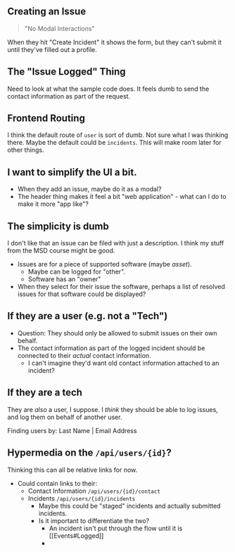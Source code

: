 
## Creating an Issue

> "No Modal Interactions"

When they hit "Create Incident" it shows the form, but they can't submit it until they've filled out a profile.

## The "Issue Logged" Thing

Need to look at what the sample code does. It feels dumb to send the contact information as part of the request.

## Frontend Routing

I think the default route of `user` is sort of dumb. Not sure what I was thinking there.
Maybe the default could be `incidents`. This will make room later for other things.

## I want to simplify the UI a bit. 
- When they add an issue, maybe do it as a modal?
- The header thing makes it feel a bit "web application" - what can I do to make it more "app like"?

## The simplicity is dumb

I don't like that an issue can be filed with just a description. I think my stuff from the MSD course might be good.

- Issues are for a piece of supported software (maybe *asset*).
	- Maybe can be logged for "other".
	- Software has an "owner"
- When they select for their issue the software, perhaps a list of resolved issues for that software could be displayed?
## If they are a user (e.g. not a "Tech")

- Question: They should only be allowed to submit issues on their own behalf.
- The contact information as part of the logged incident should be connected to their *actual* contact information.
	- I can't imagine they'd want old contact information attached to an incident?

## If they are a tech

They are *also* a user, I suppose. I *think* they should be able to log issues, and log them on behalf of another user. 

Finding users by:  Last Name | Email Address 


## Hypermedia on the `/api/users/{id}`?

Thinking this can all be relative links for now.

- Could contain links to their:
	- Contact Information `/api/users/{id}/contact`
	- Incidents `/api/users/{id}/incidents`
		- Maybe this could be "staged" incidents and actually submitted incidents.
		- Is it important to differentiate the two?
			- An incident isn't put through the flow until it is [[Events#Logged]]
			- 